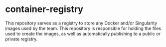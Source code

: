 # container-registry
This repository serves as a registry to store any Docker and/or Singularity images used by the team. This repository is responsible for holding the files used to create the images, as well as automatically publishing to a public or private registry.
